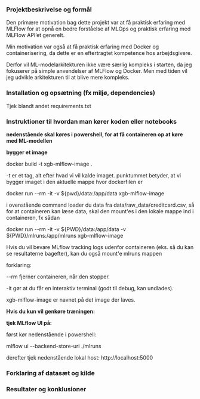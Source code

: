 ### Projektbeskrivelse og formål

Den primære motivation bag dette projekt var at få praktisk erfaring med MLFlow for at opnå en bedre forståelse af MLOps og praktisk erfaring med MLFlow API’et generelt.

Min motivation var også at få praktisk erfaring med Docker og containerisering, da dette er en eftertragtet kompetence hos arbejdsgivere.

Derfor vil ML-modelarkitekturen ikke være særlig kompleks i starten, da jeg fokuserer på simple anvendelser af MLFlow og Docker. Men med tiden vil jeg udvikle arkitekturen til at blive mere kompleks.

### Installation og opsætning (fx miljø, dependencies)

Tjek blandt andet requirements.txt

### Instruktioner til hvordan man kører koden eller notebooks

**nedenstående skal køres i powershell, for at få containeren op at køre med ML-modellen**

**bygger et image** 

docker build -t xgb-mlflow-image .

-t er et tag, alt efter hvad vi vil kalde imaget. punktummet betyder, at vi bygger imaget i den aktuelle mappe hvor dockerfilen er

docker run --rm -it -v ${pwd}/data:/app/data xgb-mlflow-image

i ovenstående command loader du data fra data/raw_data/creditcard.csv, så for at containeren kan læse data, skal den mount'es i den lokale mappe ind i containeren, fx sådan

docker run --rm -it -v ${PWD}/data:/app/data -v ${PWD}/mlruns:/app/mlruns xgb-mlflow-image

Hvis du vil bevare MLflow tracking logs udenfor containeren (eks. så du kan se resultaterne bagefter), kan du også mount'e mlruns mappen

forklaring:

--rm fjerner containeren, når den stopper.

-it gør at du får en interaktiv terminal (godt til debug, kan undlades).

xgb-mlflow-image er navnet på det image der laves.

**Hvis du kun vil genkøre træningen:**

**tjek MLflow UI på:**

først kør nedenstående i powershell:

mlflow ui --backend-store-uri ./mlruns

derefter tjek nedenstående lokal host:
http://localhost:5000

### Forklaring af datasæt og kilde



### Resultater og konklusioner
